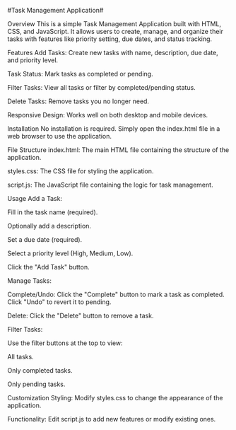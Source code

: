 #Task Management Application#


Overview
This is a simple Task Management Application built with HTML, CSS, and JavaScript. It allows users to create, manage, and organize their tasks with features like priority setting, due dates, and status tracking.

Features
Add Tasks: Create new tasks with name, description, due date, and priority level.

Task Status: Mark tasks as completed or pending.

Filter Tasks: View all tasks or filter by completed/pending status.

Delete Tasks: Remove tasks you no longer need.

Responsive Design: Works well on both desktop and mobile devices.

Installation
No installation is required. Simply open the index.html file in a web browser to use the application.

File Structure
index.html: The main HTML file containing the structure of the application.

styles.css: The CSS file for styling the application.

script.js: The JavaScript file containing the logic for task management.

Usage
Add a Task:

Fill in the task name (required).

Optionally add a description.

Set a due date (required).

Select a priority level (High, Medium, Low).

Click the "Add Task" button.

Manage Tasks:

Complete/Undo: Click the "Complete" button to mark a task as completed. Click "Undo" to revert it to pending.

Delete: Click the "Delete" button to remove a task.

Filter Tasks:

Use the filter buttons at the top to view:

All tasks.

Only completed tasks.

Only pending tasks.

Customization
Styling: Modify styles.css to change the appearance of the application.

Functionality: Edit script.js to add new features or modify existing ones.
